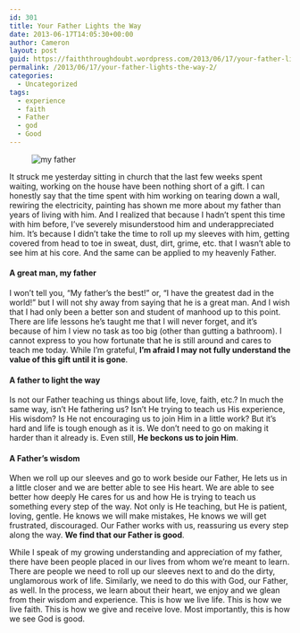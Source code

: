 ```yaml
---
id: 301
title: Your Father Lights the Way
date: 2013-06-17T14:05:30+00:00
author: Cameron
layout: post
guid: https://faiththroughdoubt.wordpress.com/2013/06/17/your-father-lights-the-way/
permalink: /2013/06/17/your-father-lights-the-way-2/
categories:
  - Uncategorized
tags:
  - experience
  - faith
  - Father
  - god
  - Good
---
```

<figure><img alt="my father" src="https://i2.wp.com/cdn-images-1.medium.com/max/800/0*t4ky7Dk5hvmN80-x.jpg?w=525&#038;ssl=1" data-recalc-dims="1" /></figure> 

It struck me yesterday sitting in church that the last few weeks spent waiting, working on the house have been nothing short of a gift. I can honestly say that the time spent with him working on tearing down a wall, rewiring the electricity, painting has shown me more about my father than years of living with him. And I realized that because I hadn’t spent this time with him before, I’ve severely misunderstood him and underappreciated him. It’s because I didn’t take the time to roll up my sleeves with him, getting covered from head to toe in sweat, dust, dirt, grime, etc. that I wasn’t able to see him at his core. And the same can be applied to my heavenly Father.

#### A great man, my father

I won’t tell you, “My father’s the best!” or, “I have the greatest dad in the world!” but I will not shy away from saying that he is a great man. And I wish that I had only been a better son and student of manhood up to this point. There are life lessons he’s taught me that I will never forget, and it’s because of him I view no task as too big (other than gutting a bathroom). I cannot express to you how fortunate that he is still around and cares to teach me today. While I’m grateful, **I’m afraid I may not fully understand the value of this gift until it is gone**.

#### A father to light the way

Is not our Father teaching us things about life, love, faith, etc.? In much the same way, isn’t He fathering us? Isn’t He trying to teach us His experience, His wisdom? Is He not encouraging us to join Him in a little work? But it’s hard and life is tough enough as it is. We don’t need to go on making it harder than it already is. Even still, **He beckons us to join Him**.

#### A Father’s wisdom

When we roll up our sleeves and go to work beside our Father, He lets us in a little closer and we are better able to see His heart. We are able to see better how deeply He cares for us and how He is trying to teach us something every step of the way. Not only is He teaching, but He is patient, loving, gentle. He knows we will make mistakes, He knows we will get frustrated, discouraged. Our Father works with us, reassuring us every step along the way. **We find that our Father is good**.

While I speak of my growing understanding and appreciation of my father, there have been people placed in our lives from whom we’re meant to learn. There are people we need to roll up our sleeves next to and do the dirty, unglamorous work of life. Similarly, we need to do this with God, our Father, as well. In the process, we learn about their heart, we enjoy and we glean from their wisdom and experience. This is how we live life. This is how we live faith. This is how we give and receive love. Most importantly, this is how we see God is good.